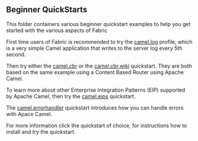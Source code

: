 ## Beginner QuickStarts

This folder containers various beginner quickstart examples to help you get started with the various aspects of Fabric

First time users of Fabric is recommended to try the [camel.log](/fabric/profiles/example/quickstarts/beginner/camel.log.profile) profile, which is a very simple Camel application that writes to the server log every 5th second.

Then try either the [camel.cbr](/fabric/profiles/example/quickstarts/beginner/camel.cbr.profile) or the [camel.cbr.wiki](/fabric/profiles/example/quickstarts/beginner/camel.cbr.wiki.profile) quickstart. They are both based on the same example using a Content Based Router using Apache Camel.

To learn more about other Enterprise Integration Patterns (EIP) supported by Apache Camel, then try the [camel.eips](/fabric/profiles/example/quickstarts/beginner/camel.eips.profile)  quickstart.

The [camel.errorhandler](/fabric/profiles/example/quickstarts/beginner/camel.errorhandler.profile) quickstart introduces how you can handle errors with Apace Camel.

For more information click the quickstart of choice, for instructions how to install and try the quickstart. 
